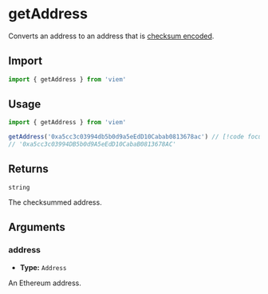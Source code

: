 # getAddress

Converts an address to an address that is [checksum encoded](/TODO).

## Import

```ts
import { getAddress } from 'viem'
```

## Usage

```ts
import { getAddress } from 'viem'

getAddress('0xa5cc3c03994db5b0d9a5eEdD10Cabab0813678ac') // [!code focus:2]
// '0xa5cc3c03994DB5b0d9A5eEdD10CabaB0813678AC'
```

## Returns

`string`

The checksummed address.

## Arguments

### address

- **Type:** `Address`

An Ethereum address.